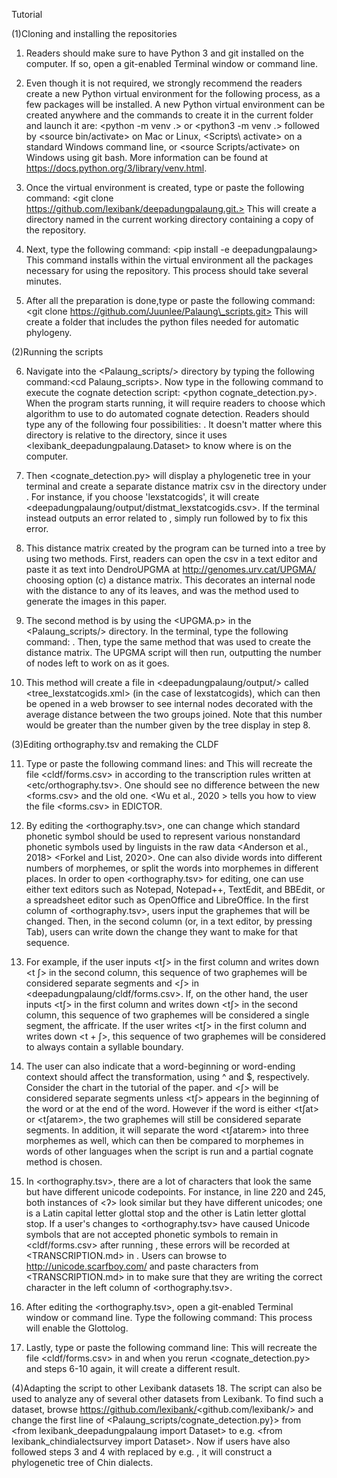 Tutorial 

(1)Cloning and installing the repositories 
 1. Readers should make sure to have Python 3 and git installed on the computer.
  If so, open a git-enabled Terminal window or command line.
  
 2. Even though it is not required, we strongly recommend the readers create a new Python virtual environment for the following process, as a few packages will be installed. 
 A new Python virtual environment can be created anywhere and the commands to create it in the current folder and launch it are:
 <python -m venv .> or <python3 -m venv .> followed by <source bin/activate> on Mac or Linux,
 <Scripts\ activate> on a standard Windows command line, or <source Scripts/activate> on Windows using git bash.
 More information can be found at <https://docs.python.org/3/library/venv.html>.
 
 3. Once the virtual environment is created, type or paste the following command: <git clone https://github.com/lexibank/deepadungpalaung.git.>
 This will create a directory named <deepadungpalaung/> in the current working directory containing a copy of the repository.
 
 4. Next, type the following command: <pip install -e deepadungpalaung>
 This command installs within the virtual environment all the packages necessary for using the repository. This process should take several minutes. 
 
 5. After all the preparation is done,type or paste the following command:<git clone https://github.com/Juunlee/Palaung\_scripts.git>
 This will create a folder that includes the python files needed for automatic phylogeny.

(2)Running the scripts 

 6. Navigate into the <Palaung\_scripts/> directory by typing the following command:<cd Palaung\_scripts>.
 Now type in the following command to execute the cognate detection script: <python cognate\_detection.py>. 
 When the program starts running, it will require readers to choose which algorithm to use to do automated cognate detection. 
 Readers should type any of the following four possibilities: <lexstatcogids> <lexstatcogid> <scacogids> <scacogid>.
 It doesn't matter where this directory is relative to the <deepadungpalaung/> directory, since it uses <lexibank\_deepadungpalaung.Dataset> to know where <deepadungpalaung/> is on the computer.
 
 7. Then <cognate\_detection.py> will display a phylogenetic tree in your terminal and create a separate distance matrix csv in the <output/> directory under <deepadungpalaung>. 
 For instance, if you choose 'lexstatcogids', it will create <deepadungpalaung/output/distmat\_lexstatcogids.csv>.
 If the terminal instead outputs an error related to <igraph>, simply run <pip uninstall igraph> followed by <pip install python-igraph> to fix this error.
 
 8. This distance matrix created by the program can be turned into a tree by using two methods. 
 First, readers can open the csv in a text editor and paste it as text into DendroUPGMA at <http://genomes.urv.cat/UPGMA/> choosing option (c) a distance matrix. 
 This decorates an internal node with the distance to any of its leaves, and was the method used to generate the images in this paper.
 
 9. The second method is by using the <UPGMA.p> in the <Palaung\_scripts/> directory.
 In the terminal, type the following command: <python UPGMA.py>. Then, type the same method that was used to create the distance matrix.
 The UPGMA script will then run, outputting the number of nodes left to work on as it goes.
  
 10. This method will create a file in <deepadungpalaung/output/> called <tree\_lexstatcogids.xml> (in the case of lexstatcogids), which
 can then be opened in a web browser to see internal nodes decorated with the average distance between the two groups joined. 
 Note that this number would be greater than the number given by the tree display in step 8.
 
(3)Editing orthography.tsv and remaking the CLDF

 11. Type or paste the following command lines: <cldfbench catconfig> and <cldfbench lexibank.makecldf deepadungpalaung>
 This will recreate the file <cldf/forms.csv> in <deepadungpalaung> according to the transcription rules written at <etc/orthography.tsv>. 
 One should see no difference between the new <forms.csv> and the old one.
 <Wu et al., 2020 > tells you how to view the file <forms.csv> in EDICTOR.

 12. By editing the <orthography.tsv>, one can change which standard phonetic symbol should be used to represent various nonstandard phonetic symbols used by linguists in the raw data <Anderson et al., 2018> <Forkel and List, 2020>. 
 One can also divide words into different numbers of morphemes, or split the words into morphemes in different places.
 In order to open <orthography.tsv> for editing, one can use either text editors such as Notepad, Notepad++, TextEdit, and BBEdit, or a spreadsheet editor such as OpenOffice and LibreOffice.
 In the first column of <orthography.tsv>, users input the graphemes that will be changed. Then, in the second column (or, in a text editor, by pressing Tab), users can write down the change they want to make for that sequence.
 
 13. For example, if the user inputs <tʃ> in the first column and writes down <t ʃ> in the second column, this sequence of two graphemes will be considered separate segments <t> and <ʃ> in <deepadungpalaung/cldf/forms.csv>.
 If, on the other hand, the user inputs <tʃ> in the first column and writes down <tʃ> in the second column, this sequence of two graphemes will be considered a single segment, the affricate.
 If the user writes <tʃ> in the first column and writes down <t + ʃ>, this sequence of two graphemes will be considered to always contain a syllable boundary.
 
 14.  The user can also indicate that a word-beginning or word-ending context should affect the transformation, using ^ and $, respectively. Consider the chart in the tutorial of the paper.
 <t> and <ʃ> will be considered separate segments unless <tʃ> appears in the beginning of the word or at the end of the word. However if the word is either <tʃat> or <tʃatarem>, the two graphemes will still be considered separate segments. 
 In addition, it will separate the word <tʃatarem> into three morphemes as well, which can then be compared to morphemes in words of other languages when the script is run and a partial cognate method is chosen.
 
 15. In <orthography.tsv>, there are a lot of characters that look the same but have different unicode codepoints. For instance, in line 220 and 245, both instances of <ʔ> look similar but they have different unicodes; one is a Latin capital letter glottal stop and the other is Latin letter glottal stop. 
 If a user's changes to <orthography.tsv> have caused Unicode symbols that are not accepted phonetic symbols to remain in <cldf/forms.csv> after running <cldfbench lexibank.makecldf>, these errors will be recorded at <TRANSCRIPTION.md> in <deepadungpalaun>. Users can browse to <http://unicode.scarfboy.com/><Unicode lookup> and paste characters from <TRANSCRIPTION.md> in to make sure that they are writing the correct character in the left column of <orthography.tsv>.
 
 16. After editing the <orthography.tsv>, open a git-enabled Terminal window or command line.
 Type the following command: <cldfbench catconfig>
 This process will enable the Glottolog.
 
 17. Lastly, type or paste the following command line: <cldfbench lexibank.makecldf>
 This will recreate the file <cldf/forms.csv> in <deepadungpalaung/> and when you rerun <cognate\_detection.py> and steps 6-10 again, it will create a different result.
 
 (4)Adapting the script to other Lexibank datasets
 18. The script can also be used to analyze any of several other datasets from Lexibank. To find such a dataset, browse <https://github.com/lexibank/><github.com/lexibank/> and change the first line of <Palaung\_scripts/cognate\_detection.py}> from <from lexibank\_deepadungpalaung import Dataset>  to e.g. <from lexibank\_chindialectsurvey import Dataset>.
 Now if users have also followed steps 3 and 4 with <deepadungpalaung> replaced by e.g. <chindialectsurvey>, it will construct a phylogenetic tree of Chin dialects.